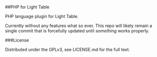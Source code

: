 ##PHP for Light Table

PHP language plugin for Light Table.

Currently without any features what so ever. This repo will likely remain a single commit that is forcefully updated until _something_ works properly.

###License

Distributed under the GPLv3, see LICENSE.md for the full text.
